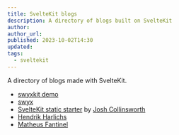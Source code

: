 ```yaml
---
title: SvelteKit blogs
description: A directory of blogs built on SvelteKit
author:
author_url:
published: 2023-10-02T14:30
updated:
tags:
  - sveltekit
---
```


A directory of blogs made with SvelteKit.

- [swyxkit demo](https://swyxkit.netlify.app/) 
- [swyx](https://www.swyx.io/)
- [SvelteKit static starter](https://sveltekit-static-starter.netlify.app/) by [Josh Collinsworth](https://joshcollinsworth.com/blog/sveltekit-page-transitions)
- [Hendrik Harlichs](https://www.hendrikharlichs.de/)
- [Matheus Fantinel](https://fantinel.dev/)
